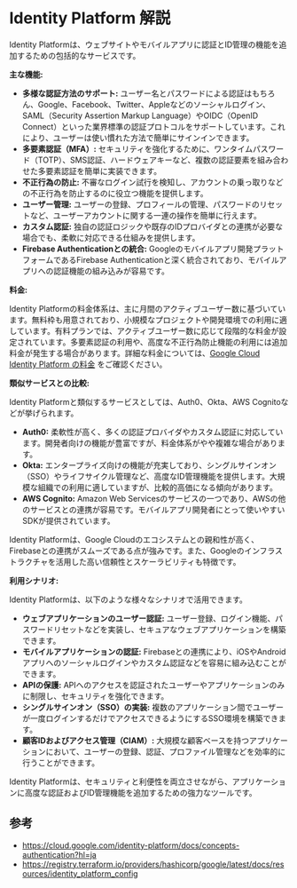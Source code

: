 # Identity Platform 解説

Identity Platformは、ウェブサイトやモバイルアプリに認証とID管理の機能を追加するための包括的なサービスです。

**主な機能:**

* **多様な認証方法のサポート:** ユーザー名とパスワードによる認証はもちろん、Google、Facebook、Twitter、Appleなどのソーシャルログイン、SAML（Security Assertion Markup Language）やOIDC（OpenID Connect）といった業界標準の認証プロトコルをサポートしています。これにより、ユーザーは使い慣れた方法で簡単にサインインできます。
* **多要素認証（MFA）:** セキュリティを強化するために、ワンタイムパスワード（TOTP）、SMS認証、ハードウェアキーなど、複数の認証要素を組み合わせた多要素認証を簡単に実装できます。
* **不正行為の防止:** 不審なログイン試行を検知し、アカウントの乗っ取りなどの不正行為を防止するのに役立つ機能を提供します。
* **ユーザー管理:** ユーザーの登録、プロフィールの管理、パスワードのリセットなど、ユーザーアカウントに関する一連の操作を簡単に行えます。
* **カスタム認証:** 独自の認証ロジックや既存のIDプロバイダとの連携が必要な場合でも、柔軟に対応できる仕組みを提供します。
* **Firebase Authenticationとの統合:** Googleのモバイルアプリ開発プラットフォームであるFirebase Authenticationと深く統合されており、モバイルアプリへの認証機能の組み込みが容易です。

**料金:**

Identity Platformの料金体系は、主に月間のアクティブユーザー数に基づいています。無料枠も用意されており、小規模なプロジェクトや開発環境での利用に適しています。有料プランでは、アクティブユーザー数に応じて段階的な料金が設定されています。多要素認証の利用や、高度な不正行為防止機能の利用には追加料金が発生する場合があります。詳細な料金については、[Google Cloud Identity Platform の料金](https://cloud.google.com/identity-platform/pricing?hl=ja) をご確認ください。

**類似サービスとの比較:**

Identity Platformと類似するサービスとしては、Auth0、Okta、AWS Cognitoなどが挙げられます。

* **Auth0:** 柔軟性が高く、多くの認証プロバイダやカスタム認証に対応しています。開発者向けの機能が豊富ですが、料金体系がやや複雑な場合があります。
* **Okta:** エンタープライズ向けの機能が充実しており、シングルサインオン（SSO）やライフサイクル管理など、高度なID管理機能を提供します。大規模な組織での利用に適していますが、比較的高価になる傾向があります。
* **AWS Cognito:** Amazon Web Servicesのサービスの一つであり、AWSの他のサービスとの連携が容易です。モバイルアプリ開発者にとって使いやすいSDKが提供されています。

Identity Platformは、Google Cloudのエコシステムとの親和性が高く、Firebaseとの連携がスムーズである点が強みです。また、Googleのインフラストラクチャを活用した高い信頼性とスケーラビリティも特徴です。

**利用シナリオ:**

Identity Platformは、以下のような様々なシナリオで活用できます。

* **ウェブアプリケーションのユーザー認証:** ユーザー登録、ログイン機能、パスワードリセットなどを実装し、セキュアなウェブアプリケーションを構築できます。
* **モバイルアプリケーションの認証:** Firebaseとの連携により、iOSやAndroidアプリへのソーシャルログインやカスタム認証などを容易に組み込むことができます。
* **APIの保護:** APIへのアクセスを認証されたユーザーやアプリケーションのみに制限し、セキュリティを強化できます。
* **シングルサインオン（SSO）の実装:** 複数のアプリケーション間でユーザーが一度ログインするだけでアクセスできるようにするSSO環境を構築できます。
* **顧客IDおよびアクセス管理（CIAM）:** 大規模な顧客ベースを持つアプリケーションにおいて、ユーザーの登録、認証、プロファイル管理などを効率的に行うことができます。

Identity Platformは、セキュリティと利便性を両立させながら、アプリケーションに高度な認証およびID管理機能を追加するための強力なツールです。

## 参考

- https://cloud.google.com/identity-platform/docs/concepts-authentication?hl=ja
- https://registry.terraform.io/providers/hashicorp/google/latest/docs/resources/identity_platform_config
